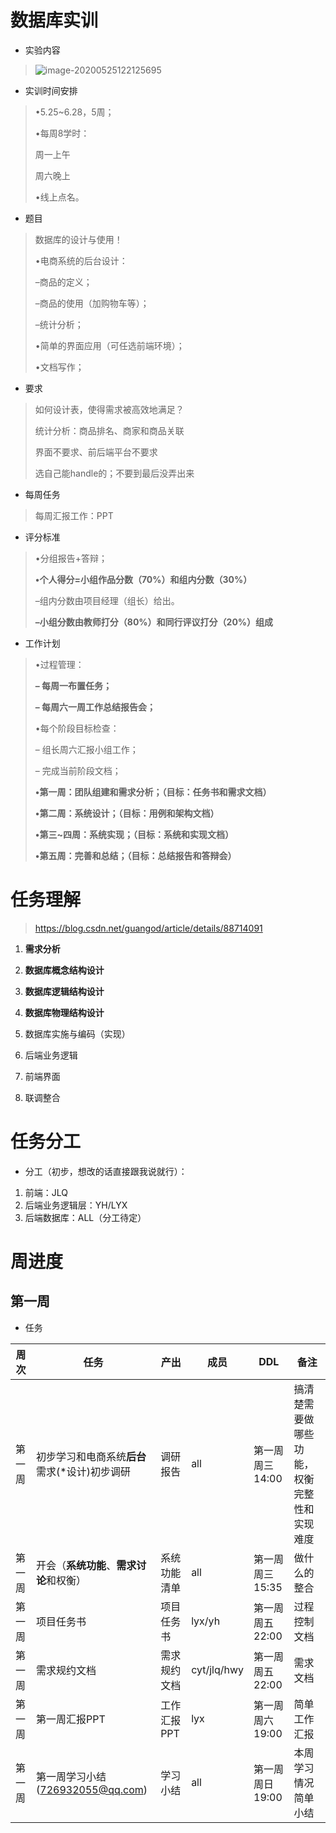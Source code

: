 # 数据库实训

- 实验内容

> ![image-20200525122125695](https://picbed-1301760901.cos.ap-guangzhou.myqcloud.com/image-20200525122125695.png)

- 实训时间安排

> •5.25~6.28，5周；
>
> •每周8学时：
>
> 周一上午
>
> 周六晚上
>
> •线上点名。

- 题目

> 数据库的设计与使用！
>
> •电商系统的后台设计：
>
> –商品的定义；
>
> –商品的使用（加购物车等）；
>
> –统计分析；
>
> •简单的界面应用（可任选前端环境）；
>
> •文档写作；
>
> 

- 要求

> 如何设计表，使得需求被高效地满足？
>
> 统计分析：商品排名、商家和商品关联
>
> 界面不要求、前后端平台不要求
>
> 选自己能handle的；不要到最后没弄出来

- 每周任务

> 每周汇报工作：PPT

- 评分标准

> •分组报告+答辩；
>
> **•个人得分=小组作品分数（70%）和组内分数（30%）**
>
> –组内分数由项目经理（组长）给出。
>
> **–小组分数由教师打分（80%）和同行评议打分（20%）组成**

- 工作计划

> •过程管理：
>
> **– 每周一布置任务；**
>
> **– 每周六一周工作总结报告会；**
>
> •每个阶段目标检查：
>
> – 组长周六汇报小组工作；
>
> – 完成当前阶段文档；
>
> **•第一周：团队组建和需求分析；（目标：任务书和需求文档）**
>
> **•第二周：系统设计；（目标：用例和架构文档）**
>
> **•第三~四周：系统实现；（目标：系统和实现文档）**
>
> **•第五周：完善和总结；（目标：总结报告和答辩会）**



# 任务理解

>https://blog.csdn.net/guangod/article/details/88714091

1. **需求分析**

2. **数据库概念结构设计**

3. **数据库逻辑结构设计**

4. **数据库物理结构设计**

5. 数据库实施与编码（实现）

6. 后端业务逻辑
7. 前端界面
8. 联调整合



# 任务分工

- 分工（初步，想改的话直接跟我说就行）：

1. 前端：JLQ
2. 后端业务逻辑层：YH/LYX
3. 后端数据库：ALL（分工待定）



# 周进度

## 第一周

- 任务

| 周次   | 任务                                          | 产出         | 成员        | DDL             | 备注                                       |
| ------ | --------------------------------------------- | ------------ | ----------- | --------------- | ------------------------------------------ |
| 第一周 | 初步学习和电商系统**后台**需求(*设计)初步调研 | 调研报告     | all         | 第一周周三14:00 | 搞清楚需要做哪些功能，权衡完整性和实现难度 |
| 第一周 | 开会（**系统功能**、**需求讨论**和权衡）      | 系统功能清单 | all         | 第一周周三15:35 | 做什么的整合                               |
| 第一周 | 项目任务书                                    | 项目任务书   | lyx/yh      | 第一周周五22:00 | 过程控制文档                               |
| 第一周 | 需求规约文档                                  | 需求规约文档 | cyt/jlq/hwy | 第一周周五22:00 | 需求文档                                   |
| 第一周 | 第一周汇报PPT                                 | 工作汇报PPT  | lyx         | 第一周周六19:00 | 简单工作汇报                               |
| 第一周 | 第一周学习小结(726932055@qq.com)              | 学习小结     | all         | 第一周周日19:00 | 本周学习情况简单小结                       |

